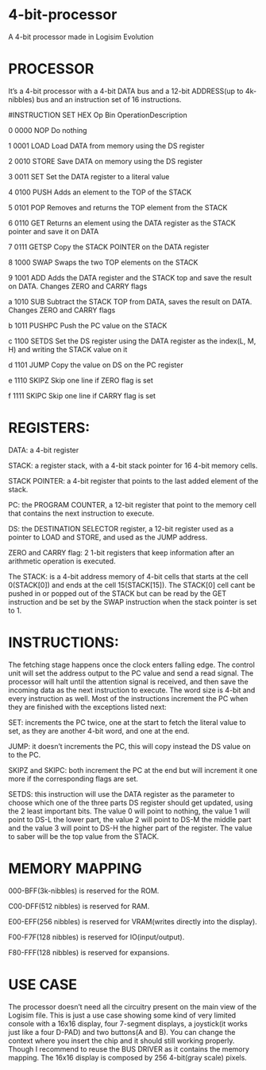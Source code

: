 # 4-bit-processor
A 4-bit processor made in Logisim Evolution

# PROCESSOR
It’s a 4-bit processor with a 4-bit DATA bus and a 12-bit ADDRESS(up to 4k-nibbles) bus and an
instruction set of 16 instructions.

#INSTRUCTION SET
HEX Op Bin OperationDescription

0 0000 NOP Do nothing

1 0001 LOAD Load DATA from memory using the DS register

2 0010 STORE Save DATA on memory using the DS register

3 0011 SET Set the DATA register to a literal value

4 0100 PUSH Adds an element to the TOP of the STACK

5 0101 POP Removes and returns the TOP element from the STACK

6 0110 GET Returns an element using the DATA register as the STACK pointer
and save it on DATA

7 0111 GETSP Copy the STACK POINTER on the DATA register

8 1000 SWAP Swaps the two TOP elements on the STACK

9 1001 ADD Adds the DATA register and the STACK top and save the result on
DATA. Changes ZERO and CARRY flags

a 1010 SUB Subtract the STACK TOP from DATA, saves the result on DATA.
Changes ZERO and CARRY flags

b 1011 PUSHPC Push the PC value on the STACK

c 1100 SETDS Set the DS register using the DATA register as the index(L, M, H) and
writing the STACK value on it

d 1101 JUMP Copy the value on DS on the PC register

e 1110 SKIPZ Skip one line if ZERO flag is set

f 1111 SKIPC Skip one line if CARRY flag is set


# REGISTERS:
DATA: a 4-bit register

STACK: a register stack, with a 4-bit stack pointer for 16 4-bit memory cells.

STACK POINTER: a 4-bit register that points to the last added element of the stack.

PC: the PROGRAM COUNTER, a 12-bit register that point to the memory cell that contains the
next instruction to execute.

DS: the DESTINATION SELECTOR register, a 12-bit register used as a pointer to LOAD and
STORE, and used as the JUMP address.

ZERO and CARRY flag: 2 1-bit registers that keep information after an arithmetic operation is
executed.

The STACK: is a 4-bit address memory of 4-bit cells that starts at the cell 0(STACK[0]) and ends at
the cell 15(STACK[15]). The STACK[0] cell cant be pushed in or popped out of the STACK but
can be read by the GET instruction and be set by the SWAP instruction when the stack pointer is set
to 1.

# INSTRUCTIONS:
The fetching stage happens once the clock enters falling edge. The control unit will set the address
output to the PC value and send a read signal. The processor will halt until the attention signal is
received, and then save the incoming data as the next instruction to execute.
The word size is 4-bit and every instruction as well. Most of the instructions increment the PC when
they are finished with the exceptions listed next:

SET: increments the PC twice, one at the start to fetch the literal value to set, as they are
another 4-bit word, and one at the end.

JUMP: it doesn’t increments the PC, this will copy instead the DS value on to the PC.

SKIPZ and SKIPC: both increment the PC at the end but will increment it one more if the
corresponding flags are set.

SETDS: this instruction will use the DATA register as the parameter to choose which one of the
three parts DS register should get updated, using the 2 least important bits. The value 0 will point to
nothing, the value 1 will point to DS-L the lower part, the value 2 will point to DS-M the middle
part and the value 3 will point to DS-H the higher part of the register. The value to saber will be the
top value from the STACK.

# MEMORY MAPPING
000-BFF(3k-nibbles) is reserved for the ROM.

C00-DFF(512 nibbles) is reserved for RAM.

E00-EFF(256 nibbles) is reserved for VRAM(writes directly into the display).

F00-F7F(128 nibbles) is reserved for IO(input/output).

F80-FFF(128 nibbles) is reserved for expansions.

# USE CASE
The processor doesn’t need all the circuitry present on the main view of the Logisim file. This is
just a use case showing some kind of very limited console with a 16x16 display, four 7-segment
displays, a joystick(it works just like a four D-PAD) and two buttons(A and B).
You can change the context where you insert the chip and it should still working properly. Though I
recommend to reuse the BUS DRIVER as it contains the memory mapping.
The 16x16 display is composed by 256 4-bit(gray scale) pixels.
